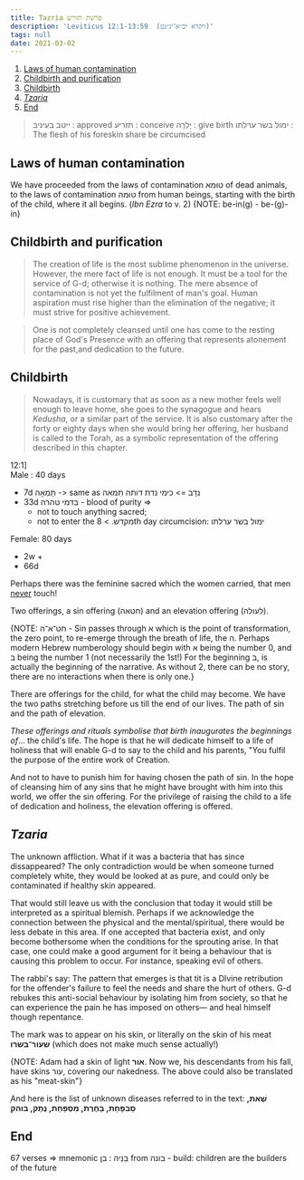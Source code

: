 ```yaml
---
title: Tazria פרשׁת תזריע
description: 'Leviticus 12:1-13:59  (ויקרא יב״א־יג״נט)'
tags: null
date: 2021-03-02
---
```


1. [Laws of human contamination](#laws-of-human-contamination)
2. [Childbirth and purification](#childbirth-and-purification)
3. [Childbirth](#childbirth)
4. [<i>Tzaria</i>](#itzariai)
5. [End](#end)

> ייטב בעיניב : approved
> תזריע : conceive
> יָלְרָה : give birth
> יִמול בשׂר ערלתו : The flesh of his foreskin share be circumcised

## Laws of human contamination

We have proceeded from the laws of contamination טוּמא of dead animals, to the laws of contamination טוּמה from human beings, starting with the birth of the child, where it all begins. (_Ibn Ezra_ to v. 2) <span class="note">{NOTE: be-in(g) - be-(g)-in}</span>

## Childbirth and purification

> The creation of life is the most sublime phenomenon in the universe. However, the mere fact of life is not enough. It must be a tool for the service of G-d; otherwise it is nothing. The mere absence of contamination is not yet the fulfilment of man's goal. Human aspiration must rise higher than the elimination of the negative; it must strive for positive achievement.

> One is not completely cleansed until one has come to the resting place of God's Presence with an offering that represents atonement for the past,and dedication to the future.

## Childbirth

> Nowadays, it is customary that as soon as a new mother feels well enough to leave home, she goes to the synagogue and hears _Kedusha_, or a similar part of the service. It is also customary after the forty or eighty days when she would bring her offering, her husband is called to the Torah, as a symbolic representation of the offering described in this chapter.

12:1]  
Male : 40 days

- 7d תָמְאָה -> same as נִדָב => כימי נדת דוֹתה תִמאה
- 33d בדמי טהרה - blood of purity =>
  - not to touch anything sacred;
  - not to enter the מקדשׁ. > 8th day circumcision: ימול בשׂר ערלתו

Female: 80 days

- 2w +
- 66d

Perhaps there was the feminine sacred which the women carried, that men <span style="text-decoration: underline">never</span> touch!

Two offerings, a sin offering (חטאה) and an elevation offering (לעולה).

<p class="note">
{NOTE: חט־א־ה - Sin passes through א which is the point of transformation, the zero point, to re-emerge through the breath of life, the ה. Perhaps modern Hebrew numberology should begin with א being the number 0, and ב being the number 1 (not necessarily the 1st!) For the beginning ב, is actually the beginning of the narrative. As without 2, there can be no story, there are no interactions when there is only one.}
</p>

There are offerings for the child, for what the child may become. We have the two paths stretching before us till the end of our lives. The path of sin and the path of elevation.

_These offerings and rituals symbolise that birth inaugurates the beginnings of_... the child's life. The hope is that he will dedicate himself to a life of holiness that will enable G-d to say to the child and his parents, "You fulfil the purpose of the entire work of Creation.

And not to have to punish him for having chosen the path of sin. In the hope of cleansing him of any sins that he might have brought with him into this world, we offer the sin offering. For the privilege of raising the child to a life of dedication and holiness, the elevation offering is offered.

## <i>Tzaria</i>

The unknown affliction. What if it was a bacteria that has since dissappeared? The only contradiction would be when someone turned completely white, they would be looked at as pure, and could only be contaminated if healthy skin appeared.

That would still leave us with the conclusion that today it would still be interpreted as a spiritual blemish. Perhaps if we acknowledge the connection between the physical and the mental/spiritual, there would be less debate in this area. If one accepted that bacteria exist, and only become bothersome when the conditions for the sprouting arise. In that case, one could make a good argument for it being a behaviour that is causing this problem to occur. For instance, speaking evil of others.

The rabbi's say: The pattern that emerges is that tit is a DIvine retribution for the offender's failure to feel the needs and share the hurt of others. G-d rebukes this anti-social behaviour by isolating him from society, so that he can experience the pain he has imposed on others&mdash; and heal himself though repentance.

The mark was to appear on his skin, or literally on the skin of his meat <b>שׁעור־בשׂרו</b> (which does not make much sense actually!)

<p class="note">
{NOTE: Adam had a skin of light <b>אור</b>. Now we, his descendants from his fall, have skins עור, covering our nakedness. The above could also be translated as his "meat-skin"}
</p>

ָAnd here is the list of unknown diseases referred to in the text: <b>שְׁאת, סַבפַּחַת, בַחֶרֶת, מִסְפַּחַת, נֶתֶק, בוהק</b>

## End

67 verses => mnemonic בַנֵיה : בן from בונה - build: children are the builders of the future
